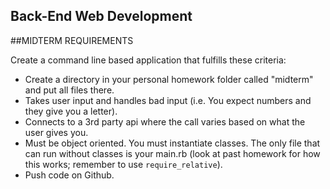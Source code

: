 
Back-End Web Development
--------

##MIDTERM  REQUIREMENTS

Create a command line based application that fulfills these criteria:

-  Create a directory in your personal homework folder called "midterm" and put all files there.
-  Takes user input and handles bad input (i.e. You expect numbers and they give you a letter).
-	Connects to a 3rd party api where the call varies based on what the user gives you.
-	Must be object oriented. You must instantiate classes. The only file that can run without classes is your main.rb (look at past homework for how this works; remember to use `require_relative`).
-	Push code on Github.





<!-- 


##GRADING
Your midterm is considered completed if it meets all requirements above. Your instructor and T.A will provide you with feedback!


API Ideas: 

*	Twitter search api
* 	reddit.com
*	digg.com

advanced:

* 	soundcloud.com
*	eventbrite.com
*	any provider at https://apigee.com/providers
 -->